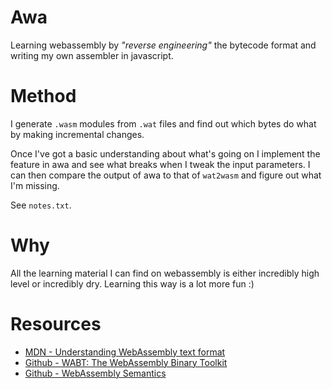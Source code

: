 # Awa

Learning webassembly by *"reverse engineering"* the bytecode format and writing my own assembler in javascript.

# Method

I generate `.wasm` modules from `.wat` files and find out which bytes do what by making incremental changes.

Once I've got a basic understanding about what's going on I implement the feature in awa and see what breaks when I tweak the input parameters. I can then compare the output of awa to that of `wat2wasm` and figure out what I'm missing.

See `notes.txt`.

# Why

All the learning material I can find on webassembly is either incredibly high level or incredibly dry. Learning this way is a lot more fun :)

# Resources

- [MDN - Understanding WebAssembly text format](https://developer.mozilla.org/en-US/docs/WebAssembly/Understanding_the_text_format)
- [Github - WABT: The WebAssembly Binary Toolkit](https://github.com/WebAssembly/wabt)
- [Github - WebAssembly Semantics](https://github.com/WebAssembly/design/blob/main/Semantics.md)
